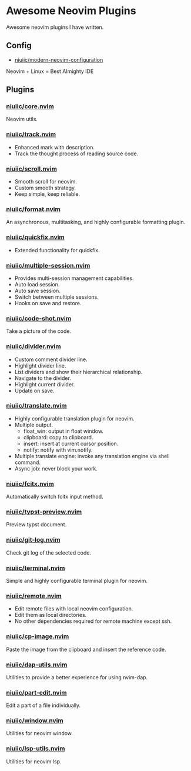 # Awesome Neovim Plugins

Awesome neovim plugins I have written.

## Config

- [niuiic/modern-neovim-configuration](https://github.com/niuiic/modern-neovim-configuration)

Neovim + Linux = Best Almighty IDE

## Plugins

### [niuiic/core.nvim](https://github.com/niuiic/core.nvim)

Neovim utils.

### [niuiic/track.nvim](https://github.com/niuiic/track.nvim)

- Enhanced mark with description.
- Track the thought process of reading source code.

### [niuiic/scroll.nvim](https://github.com/niuiic/scroll.nvim)

- Smooth scroll for neovim.
- Custom smooth strategy.
- Keep simple, keep reliable.

### [niuiic/format.nvim](https://github.com/niuiic/format.nvim)

An asynchronous, multitasking, and highly configurable formatting plugin.

### [niuiic/quickfix.nvim](https://github.com/niuiic/quickfix.nvim)

- Extended functionality for quickfix.

### [niuiic/multiple-session.nvim](https://github.com/niuiic/multiple-session.nvim)

- Provides multi-session management capabilities.
- Auto load session.
- Auto save session.
- Switch between multiple sessions.
- Hooks on save and restore.

### [niuiic/code-shot.nvim](https://github.com/niuiic/code-shot.nvim)

Take a picture of the code.

### [niuiic/divider.nvim](https://github.com/niuiic/divider.nvim)

- Custom comment divider line.
- Highlight divider line.
- List dividers and show their hierarchical relationship.
- Navigate to the divider.
- Highlight current divider.
- Update on save.

### [niuiic/translate.nvim](https://github.com/niuiic/translate.nvim)

- Highly configurable translation plugin for neovim.
- Multiple output.
  - float_win: output in float window.
  - clipboard: copy to clipboard.
  - insert: insert at current cursor position.
  - notify: notify with vim.notify.
- Multiple translate engine: invoke any translation engine via shell command.
- Async job: never block your work.

### [niuiic/fcitx.nvim](https://github.com/niuiic/fcitx.nvim)

Automatically switch fcitx input method.

### [niuiic/typst-preview.nvim](https://github.com/niuiic/typst-preview.nvim)

Preview typst document.

### [niuiic/git-log.nvim](https://github.com/niuiic/git-log.nvim)

Check git log of the selected code.

### [niuiic/terminal.nvim](https://github.com/niuiic/terminal.nvim)

Simple and highly configurable terminal plugin for neovim.

### [niuiic/remote.nvim](https://github.com/niuiic/remote.nvim)

- Edit remote files with local neovim configuration.
- Edit them as local directories.
- No other dependencies required for remote machine except ssh.

### [niuiic/cp-image.nvim](https://github.com/niuiic/cp-image.nvim)

Paste the image from the clipboard and insert the reference code.

### [niuiic/dap-utils.nvim](https://github.com/niuiic/dap-utils.nvim)

Utilities to provide a better experience for using nvim-dap.

### [niuiic/part-edit.nvim](https://github.com/niuiic/part-edit.nvim)

Edit a part of a file individually.

### [niuiic/window.nvim](https://github.com/niuiic/window.nvim)

Utilities for neovim window.

### [niuiic/lsp-utils.nvim](https://github.com/niuiic/lsp-utils.nvim)

Utilities for neovim lsp.
